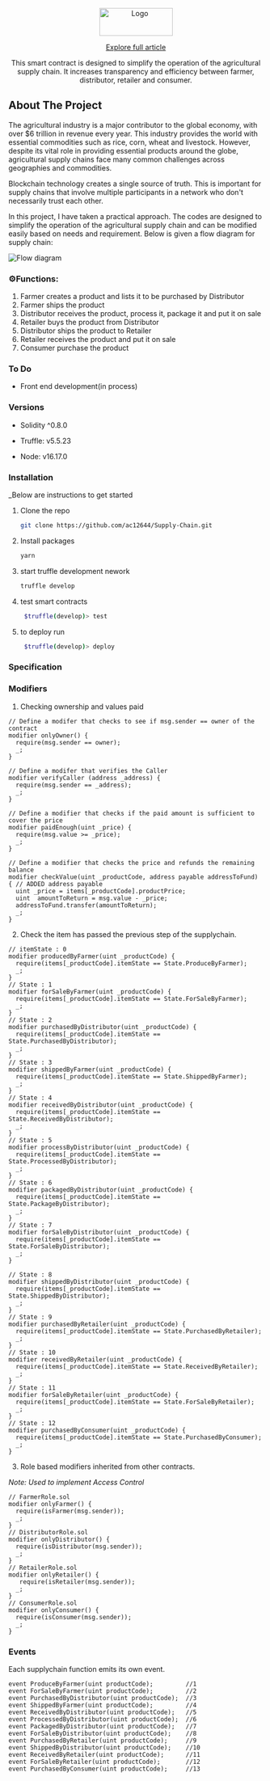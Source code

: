 <!-- PROJECT LOGO -->

<br />
<div align="center">
  <a href="#">
    <img src="https://github.com/ac12644/Supply-Chain/blob/main/images/AgriChainLogo.png" alt="Logo" width="145" height="55">
  </a>
  
  <a href="#">Explore full article</a>

  <p align="center">
    This smart contract is designed to simplify the operation of the agricultural supply chain. It increases transparency and efficiency between farmer, distributor, retailer and consumer.
  </p>
</div>

## About The Project

The agricultural industry is a major contributor to the global economy, with over $6 trillion in revenue every year. This industry provides the world with essential commodities such as rice, corn, wheat and livestock. However, despite its vital role in providing essential products around the globe, agricultural supply chains face many common challenges across geographies and commodities.

Blockchain technology creates a single source of truth. This is important for supply chains that involve multiple participants in a network who don't necessarily trust each other.

In this project, I have taken a practical approach. The codes are designed to simplify the operation of the agricultural supply chain and can be modified easily based on needs and requirement. Below is given a flow diagram for supply chain:

![Flow diagram](/images/flow.png)

### ⚙️Functions:

1. Farmer creates a product and lists it to be purchased by Distributor
2. Farmer ships the product
3. Distributor receives the product, process it, package it and put it on sale
4. Retailer buys the product from Distributor
5. Distributor ships the product to Retailer
6. Retailer receives the product and put it on sale
7. Consumer purchase the product

### To Do

- Front end development(in process)

### Versions

- Solidity ^0.8.0

- Truffle: v5.5.23

- Node: v16.17.0

### Installation

\_Below are instructions to get started

1. Clone the repo
   ```sh
   git clone https://github.com/ac12644/Supply-Chain.git
   ```
2. Install packages
   ```sh
   yarn
   ```
3. start truffle development nework
   ```sh
   truffle develop
   ```
4. test smart contracts
   ```sh
    $truffle(develop)> test
   ```
5. to deploy run
   ```sh
    $truffle(develop)> deploy
   ```

### Specification

### Modifiers

1. Checking ownership and values paid

```solidity
// Define a modifer that checks to see if msg.sender == owner of the contract
modifier onlyOwner() {
  require(msg.sender == owner);
  _;
}

// Define a modifer that verifies the Caller
modifier verifyCaller (address _address) {
  require(msg.sender == _address);
  _;
}

// Define a modifier that checks if the paid amount is sufficient to cover the price
modifier paidEnough(uint _price) {
  require(msg.value >= _price);
  _;
}

// Define a modifier that checks the price and refunds the remaining balance
modifier checkValue(uint _productCode, address payable addressToFund) { // ADDED address payable
  uint _price = items[_productCode].productPrice;
  uint  amountToReturn = msg.value - _price;
  addressToFund.transfer(amountToReturn);
  _;
}
```

2. Check the item has passed the previous step of the supplychain.

```solidity
// itemState : 0
modifier producedByFarmer(uint _productCode) {
  require(items[_productCode].itemState == State.ProduceByFarmer);
  _;
}
// State : 1
modifier forSaleByFarmer(uint _productCode) {
  require(items[_productCode].itemState == State.ForSaleByFarmer);
  _;
}
// State : 2
modifier purchasedByDistributor(uint _productCode) {
  require(items[_productCode].itemState == State.PurchasedByDistributor);
  _;
}
// State : 3
modifier shippedByFarmer(uint _productCode) {
  require(items[_productCode].itemState == State.ShippedByFarmer);
  _;
}
// State : 4
modifier receivedByDistributor(uint _productCode) {
  require(items[_productCode].itemState == State.ReceivedByDistributor);
  _;
}
// State : 5
modifier processByDistributor(uint _productCode) {
  require(items[_productCode].itemState == State.ProcessedByDistributor);
  _;
}
// State : 6
modifier packagedByDistributor(uint _productCode) {
  require(items[_productCode].itemState == State.PackageByDistributor);
  _;
}
// State : 7
modifier forSaleByDistributor(uint _productCode) {
  require(items[_productCode].itemState == State.ForSaleByDistributor);
  _;
}

// State : 8
modifier shippedByDistributor(uint _productCode) {
  require(items[_productCode].itemState == State.ShippedByDistributor);
  _;
}
// State : 9
modifier purchasedByRetailer(uint _productCode) {
  require(items[_productCode].itemState == State.PurchasedByRetailer);
  _;
}
// State : 10
modifier receivedByRetailer(uint _productCode) {
  require(items[_productCode].itemState == State.ReceivedByRetailer);
  _;
}
// State : 11
modifier forSaleByRetailer(uint _productCode) {
  require(items[_productCode].itemState == State.ForSaleByRetailer);
  _;
}
// State : 12
modifier purchasedByConsumer(uint _productCode) {
  require(items[_productCode].itemState == State.PurchasedByConsumer);
  _;
}
```

3. Role based modifiers inherited from other contracts.

_Note: Used to implement Access Control_

```solidity
// FarmerRole.sol
modifier onlyFarmer() {
  require(isFarmer(msg.sender));
  _;
}
// DistributorRole.sol
modifier onlyDistributor() {
  require(isDistributor(msg.sender));
  _;
}
// RetailerRole.sol
modifier onlyRetailer() {
   require(isRetailer(msg.sender));
  _;
}
// ConsumerRole.sol
modifier onlyConsumer() {
  require(isConsumer(msg.sender));
  _;
}

```

### Events

Each supplychain function emits its own event.

```solidity
event ProduceByFarmer(uint productCode);         //1
event ForSaleByFarmer(uint productCode);         //2
event PurchasedByDistributor(uint productCode);  //3
event ShippedByFarmer(uint productCode);         //4
event ReceivedByDistributor(uint productCode);   //5
event ProcessedByDistributor(uint productCode);  //6
event PackagedByDistributor(uint productCode);   //7
event ForSaleByDistributor(uint productCode);    //8
event PurchasedByRetailer(uint productCode);     //9
event ShippedByDistributor(uint productCode);    //10
event ReceivedByRetailer(uint productCode);      //11
event ForSaleByRetailer(uint productCode);       //12
event PurchasedByConsumer(uint productCode);     //13
```
